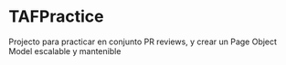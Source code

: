 # TAFPractice
Projecto para practicar en conjunto PR reviews, y crear un Page Object Model escalable y mantenible 
